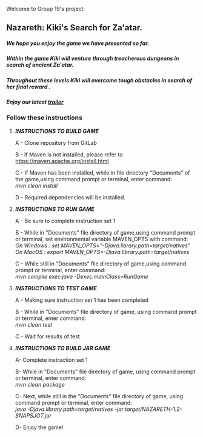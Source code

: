 Welcome to Group 19's project:  
## Nazareth: Kiki's Search for Za'atar.

##### We hope you enjoy the game we have presented so far.

##### Within the game Kiki will venture through treacherous dungeons in search of ancient Za'atar.  
##### Throughout these levels Kiki will overcome tough obstacles in search of her final reward .

##### Enjoy our latest [trailer](https://youtu.be/q4PsC01-DUM)

### Follow these instructions
 
 

1. ***INSTRUCTIONS TO BUILD GAME***

	A - Clone repository from GitLab

	B - If Maven is not installed, please refer to https://maven.apache.org/install.html

	C - If  Maven has been installed, while in file directory "Documents" of the game,using command prompt or terminal, enter command:  
	   *mvn clean install*
	
	D - Required dependencies will be installed.


2. ***INSTRUCTIONS TO RUN GAME***

	A - Be sure to complete instruction set 1

	B -  While in "Documents" file directory of game,using command prompt or terminal, set environmental variable MAVEN_OPTS with command:  
	   *On Windows : set MAVEN_OPTS="-Djava.library.path=target/natives"*   
	   *On MacOS : export MAVEN_OPTS=-Djava.library.path=target/natives*
	
	C - While still in "Documents" file directory of game,using command prompt or terminal, enter command:  
	   *mvn compile exec:java -Dexec.mainClass=RunGame*


3.  ***INSTRUCTIONS TO TEST GAME***

	A - Making sure instruction set 1 has been completed

	B - While in "Documents" file directory of game, using command prompt or terminal, enter command:    
	    *mvn clean test*	

	C - Wait for results of test


4.  ***INSTRUCTIONS TO BUILD JAR GAME*** 

	A- Complete instruction set 1

	B- While in "Documents" file directory of game, using command prompt or terminal, enter command:      
	   *mvn clean package*

	C- Next, while still in the "Documents" file directory of game, using command prompt or terminal, enter command:  
	   *java -Djava.library.path=target/natives -jar target/NAZARETH-1.2-SNAPSJOT.jar*

	D- Enjoy the game!
	
	
